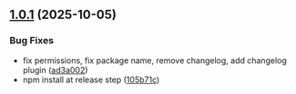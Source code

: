 ## [1.0.1](https://github.com/aurokk/vexflow/compare/v1.0.0...v1.0.1) (2025-10-05)


### Bug Fixes

* fix permissions, fix package name, remove changelog, add changelog plugin ([ad3a002](https://github.com/aurokk/vexflow/commit/ad3a0026a8ffc37c50580c0d9a7d3a8bcc192682))
* npm install at release step ([105b71c](https://github.com/aurokk/vexflow/commit/105b71c68298460e56f56a617d3a6e3f18246ab0))
